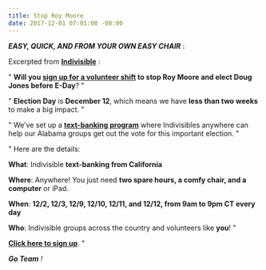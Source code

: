 ```yaml
---
title: Stop Roy Moore
date: 2017-12-01 07:01:00 -08:00
---
```


***EASY, QUICK, AND FROM YOUR OWN EASY CHAIR*** :

Excerpted from [**Indivisible**](https://www.indivisible.org/) :

"  **Will you [sign up for a volunteer shift](http://www.indivisible.org/gotv-alabama/) to stop Roy Moore and elect Doug Jones before E-Day**?  "

"  **Election Day** is **December 12**, which means we have **less than two weeks** to make a big impact.  "

"  We’ve set up a [**text-banking program**](http://www.indivisible.org/gotv-alabama/) where Indivisibles anywhere can help our Alabama groups get out the vote for this important election.  " 

"  Here are the details:

**What**: Indivisible **text-banking from California**

**Where**: Anywhere! You just need **two spare hours, a comfy chair, and a computer** or iPad.

**When**: **12/2, 12/3, 12/9, 12/10, 12/11, and 12/12, from 9am to 9pm CT every day**

**Who**: Indivisible groups across the country and volunteers like **you**!  "


[**Click here to sign up**](http://www.indivisible.org/gotv-alabama/).  "

***Go Team** !*
